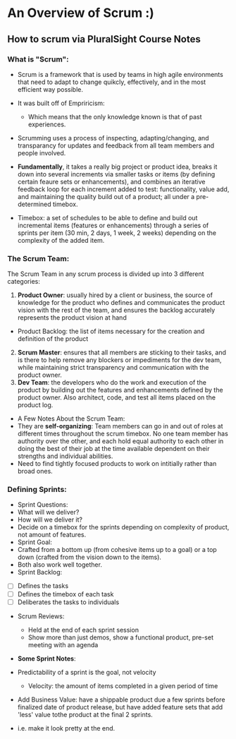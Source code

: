 # An Overview of Scrum :)

## How to scrum via PluralSight Course Notes


### What is "Scrum":
* Scrum is a framework that is used by teams in high agile environments that need to adapt to change quikcly, effectively, and in the most efficient way possible.
* It was built off of Empriricism: 
  * Which means that the only knowledge known is that of past experiences. 
* Scrumming uses a process of inspecting, adapting/changing, and transparancy for updates and feedback from all team members and people involved.

* **Fundamentally**, it takes a really big project or product idea, breaks it down into several increments via smaller tasks or items (by defining certain feaure sets or enhancements), and combines an iterative feedback loop for each increment added to test: functionality, value add, and maintaining the quality build out of a product; all under a pre-determined timebox.
 * Timebox: a set of schedules to be able to define and build out incremental items (features or enhancements) through a series of sprints per item (30 min, 2 days, 1 week, 2 weeks) depending on the complexity of the added item.

### The Scrum Team:
The Scrum Team in any scrum process is divided up into 3 different categories:
1. **Product Owner**: usually hired by a client or business, the source of knowledge for the product who defines and communicates the product vision with the rest of the team, and ensures the backlog accurately represents the product vision at hand
* Product Backlog: the list of items necessary for the creation and definition of the product
2. **Scrum Master**: ensures that all members are sticking to their tasks, and is there to help remove any blockers or impediments for the dev team, while maintaining strict transparency and communication with the product owner.
3. **Dev Team**: the developers who do the work and execution of the product by building out the features and enhancements defined by the product owner. Also architect, code, and test all items placed on the product log.

* A Few Notes About the Scrum Team:
 * They are **self-organizing**: Team members can go in and out of roles at different times throughout the scrum timebox. No one team member has authority over the other, and each hold equal authority to each other in doing the best of their job at the time available dependent on their strengths and individual abilities.
 * Need to find tightly focused products to work on intitially rather than broad ones.
 
 ### Defining Sprints:
 * Sprint Questions:
  * What will we deliver?
  * How will we deliver it?
  * Decide on a timebox for the sprints depending on complexity of product, not amount of features.
* Sprint Goal:
 * Crafted from a bottom up (from cohesive items up to a goal) or a top down (crafted from the vision down to the items).
 * Both also work well together.
* Sprint Backlog:
 - [ ] Defines the tasks
 - [ ] Defines the timebox of each task
 - [ ] Deliberates the tasks to individuals
* Scrum Reviews:
  * Held at the end of each sprint session
  * Show more than just demos, show a functional product, pre-set meeting with an agenda
  
* **Some Sprint Notes**:
 * Predictability of a sprint is the goal, not velocity
   * Velocity: the amount of items completed in a given period of time
 * Add Business Value: have a shippable product due a few sprints before finalized date of product release, but have added feature sets that add 'less' value tothe product at the final 2 sprints.
  * i.e. make it look pretty at the end.
